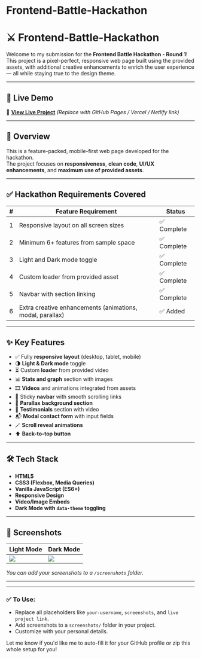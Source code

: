 # Frontend-Battle-Hackathon

# ⚔️ Frontend-Battle-Hackathon

Welcome to my submission for the **Frontend Battle Hackathon - Round 1**!  
This project is a pixel-perfect, responsive web page built using the provided assets, with additional creative enhancements to enrich the user experience — all while staying true to the design theme.

---

## 🚀 Live Demo

🔗 [**View Live Project**](#) *(Replace with GitHub Pages / Vercel / Netlify link)*

---

## 📁 Overview

This is a feature-packed, mobile-first web page developed for the hackathon.  
The project focuses on **responsiveness**, **clean code**, **UI/UX enhancements**, and **maximum use of provided assets**.

---

## ✅ Hackathon Requirements Covered

| # | Feature Requirement                          | Status     |
|---|-----------------------------------------------|------------|
| 1 | Responsive layout on all screen sizes         | ✅ Complete |
| 2 | Minimum 6+ features from sample space         | ✅ Complete |
| 3 | Light and Dark mode toggle                    | ✅ Complete |
| 4 | Custom loader from provided asset             | ✅ Complete |
| 5 | Navbar with section linking                   | ✅ Complete |
| 6 | Extra creative enhancements (animations, modal, parallax) | ✅ Added    |

---

## ✨ Key Features

- ✅ Fully **responsive layout** (desktop, tablet, mobile)
- 🌗 **Light & Dark mode** toggle
- ⏳ Custom **loader** from provided video
- 📊 **Stats and graph** section with images
- 🎞️ **Videos** and animations integrated from assets
- 🔗 Sticky **navbar** with smooth scrolling links
- 🧠 **Parallax background section**
- 💬 **Testimonials** section with video
- 📬 **Modal contact form** with input fields
- 🪄 **Scroll reveal animations**
- ⬆️ **Back-to-top button**

---

## 🛠️ Tech Stack

- **HTML5**
- **CSS3 (Flexbox, Media Queries)**
- **Vanilla JavaScript (ES6+)**
- **Responsive Design**
- **Video/Image Embeds**
- **Dark Mode with `data-theme` toggling**

---

## 📸 Screenshots

| Light Mode                           | Dark Mode                            |
|--------------------------------------|--------------------------------------|
| ![](./screenshots/light-mode.png)   | ![](./screenshots/dark-mode.png)     |

*You can add your screenshots to a `/screenshots` folder.*

---


---



### ✅ To Use:
- Replace all placeholders like `your-username`, `screenshots`, and `live project link`.
- Add screenshots to a `screenshots/` folder in your project.
- Customize with your personal details.

Let me know if you'd like me to auto-fill it for your GitHub profile or zip this whole setup for you!



